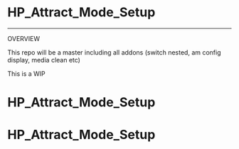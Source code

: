 # HP_Attract_Mode_Setup

-------
OVERVIEW

This repo will be a master including all addons (switch nested, am config display, media clean etc)

This is a WIP

# HP_Attract_Mode_Setup
# HP_Attract_Mode_Setup
